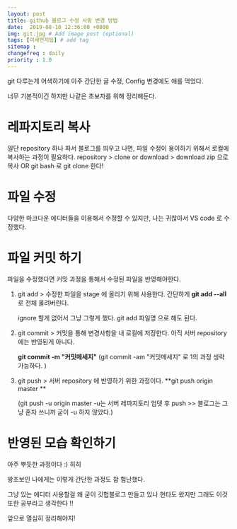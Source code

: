 ```yaml
---
layout: post
title: github 블로그 수정 사항 변경 방법 
date:  2019-08-10 12:36:00 +0800
img: git.jpg # Add image post (optional)
tags: [미세먼지팁] # add tag
sitemap :
changefreq : daily
priority : 1.0
---
```


git 다루는게 어색하기에 아주 간단한 글 수정, Config 변경에도 애를 먹었다. 

너무 기본적이긴 하지만 나같은 초보자를 위해 정리해둔다. 

# 레파지토리 복사  #

일단 repository 하나 파서 블로그를 띄우고 나면, 파일 수정이 용이하기 위해서 로컬에 복사하는 과정이 필요하다.
repository > clone or download > download zip 으로 복사 OR git bash 로 git clone 한다! 


# 파일 수정  # 
다양한 마크다운 에디터들을 이용해서 수정할 수 있지만, 나는 귀찮아서 VS code 로 수정했다.


# 파일 커밋 하기  #
파일을 수정했다면 커밋 과정을 통해서 수정된 파일을 반영해야한다. 

1. git add > 수정한 파일을 stage 에 올리기 위해 사용한다. 간단하게 **git add --all** 로 전체 올려버린다. 

     ignore 할게 없어서 그냥 그렇게 했다. git add 파일명 으로  해도 된다. 

2. git commit > 커밋을 통해 변경사항을 내 로컬에 저장한다. 아직 서버 repository 에는 반영된게 아니다.

     **git commit -m "커밋메세지"** (git commit -am "커밋메세지" 로 1의 과정 생략 가능하다. )

3. git push > 서버 repository 에 반영하기 위한 과정이다. **git push origin master **

    (git push -u origin master -u는 서버 레파지토리  업뎃 후 push >> 블로그는 그냥 혼자 쓰니까 굳이 -u 하지 않았다.)

# 반영된 모습 확인하기  #
아주 뿌듯한 과정이다 :) 히히 

왕초보인 나에게는 이렇게 간단한 과정도 참 험난했다. 

그냥 있는 에디터 사용할걸 왜 굳이 깃헙블로그 만들고 있나 현타도 왔지만 그래도 이것또한 공부라고 생각한다 !!

앞으로 열심히 정리해야지!